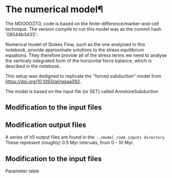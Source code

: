 # The numerical model¶


The MDOODZ7.0, code is based on the finite-difference/marker-and-cell technique. The version compile to run this model was as the commit hash `08544b3433':

Numerical model of Stokes Flow, such as the one analyised in this notebook, provide approximate solutions to the stress equilibrium equations. They therefore provide all of the stress terms we need to analyse the verticaly integrated form of the horizontal force balance, which is descibed in the notebook. 

This setup was dedigned to replicate the "forced subduction" model from https://doi.org/10.1093/gji/ggaa092.

The model is based on the input file (or SET) called AnneloreSubduction

## Modification to the input files


## Modification output files

A series of h5 output files are found in the `../model_code_inputs directory` These represent (roughly) 0.5 Myr intervals, from 0 - 10 Myr.


## Modification to the input files

Parameter table
